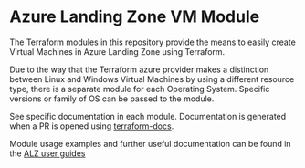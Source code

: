 # Azure Landing Zone VM Module 

The Terraform modules in this repository provide the means to easily create Virtual Machines in Azure Landing Zone using Terraform. 

Due to the way that the Terraform azure provider makes a distinction between Linux and Windows Virtual Machines by using a different resource type, there is a separate module for each Operating System. Specific versions or family of OS can be passed to the module.

See specific documentation in each module. Documentation is generated when a PR is opened using [terraform-docs](https://github.com/terraform-docs/terraform-docs/).

Module usage examples and further useful documentation can be found in the [ALZ user guides](https://ministryofjustice.github.io/azure-landing-zone-user-guides/documentation/building-vms-in-alz.html)